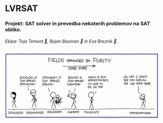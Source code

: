 LVRSAT
======

### Projekt: SAT solver in prevedba nekaterih problemov na SAT obliko.


###### Ekipa: Teja Tement :bee:, Bojan Bauman :bear: in Eva Breznik :octopus: .


![Zaenkrat kr ena random slikica...](/slikica.gif)
